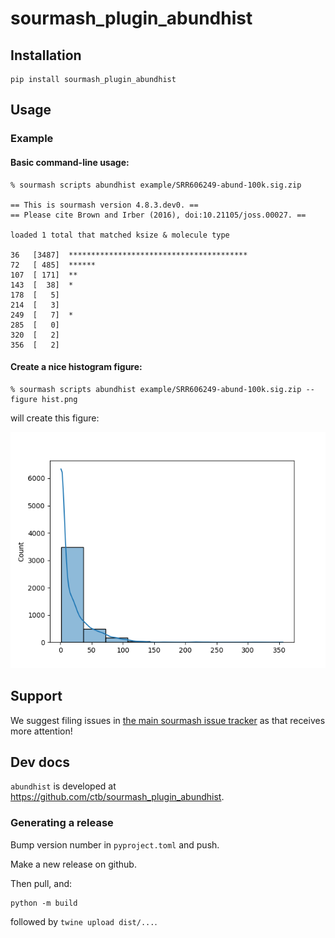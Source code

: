 # sourmash_plugin_abundhist

## Installation

```
pip install sourmash_plugin_abundhist
```

## Usage

### Example


#### Basic command-line usage:
```
% sourmash scripts abundhist example/SRR606249-abund-100k.sig.zip

== This is sourmash version 4.8.3.dev0. ==
== Please cite Brown and Irber (2016), doi:10.21105/joss.00027. ==

loaded 1 total that matched ksize & molecule type

36   [3487]  ****************************************
72   [ 485]  ******
107  [ 171]  **
143  [  38]  *
178  [   5]
214  [   3]
249  [   7]  *
285  [   0]
320  [   2]
356  [   2]
```

#### Create a nice histogram figure:

```
% sourmash scripts abundhist example/SRR606249-abund-100k.sig.zip --figure hist.png
```
will create this figure:

![histogram](example/hist.png)

## Support

We suggest filing issues in [the main sourmash issue tracker](https://github.com/dib-lab/sourmash/issues) as that receives more attention!

## Dev docs

`abundhist` is developed at https://github.com/ctb/sourmash_plugin_abundhist.

### Generating a release

Bump version number in `pyproject.toml` and push.

Make a new release on github.

Then pull, and:

```
python -m build
```

followed by `twine upload dist/...`.
